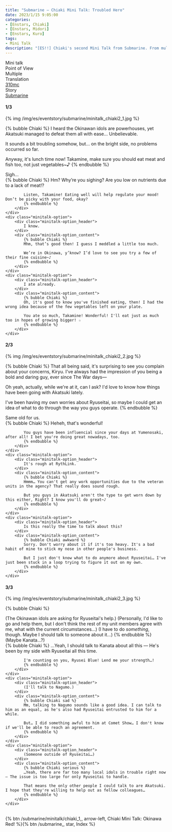 ```yaml
---
title: "Submarine – Chiaki Mini Talk: Troubled Hero"
date: 2023/1/15 9:05:00
categories:
- [Enstars, Chiaki]
- [Enstars, Midori]
- [Enstars, Kuro]
tags:
- Mini Talk
description: "[ES!!] Chiaki's second Mini Talk from Submarine. From multiple POVs."
---
```

<div class="three-wrapper" style="--storyColor:#965e7d;--storyColor-rgb:150,94,125;--storyColor-h:326.8;--storyColor-s: 23%;--storyColor-l:47.8%;">
    <div class="info-area">
        <div class="info">
            <div class="info-item characters">
                <div class="label">
                    Mini talk
                </div>
                <div class="value">
								<a href="/categories/Enstars/Chiaki" character="Chiaki"></a> <a href="/categories/Enstars/Midori" character="Midori"></a> <a href="/categories/Enstars/Kuro" character="Kuro"></a>
                </div>
            </div>
            <div class="info-item one">
                <div class="label">
                    Point of View
                </div>
                <div class="value">
                    Multiple
                </div>
            </div>
            <div class="info-item two">
                <div class="label">
                    Translation
                </div>
                <div class="value">
                    <a href="/about">310mc</a>
                </div>
            </div>
            <div class="info-item three">
                <div class="label">
                   Story
                </div>
                <div class="value">
                    <a href="/submarine">Submarine</a>
                </div>
            </div>
        </div>
    </div>
</div>

<!-- more -->

#### <div mt="rare"></div> 1/3

{% img /img/es/eventstory/submarine/minitalk_chiaki2_1.jpg %}

{% bubble Chiaki %}
I heard the Okinawan idols are powerhouses, yet Akatsuki managed to defeat them all with ease… Unbelievable.

It sounds a bit troubling somehow, but… on the bright side, no problems occurred so far.

Anyway, it's lunch time now! Takamine, make sure you should eat meat and fish too, not just vegetables~♪
{% endbubble %}

<div class="minitalk" character="Midori">
    <div class="minitalk-option">
        <div class="minitalk-option_header">
            Sigh…
        </div>
        <div class="minitalk-option_content">
            {% bubble Chiaki %}
            Hm? Why’re you sighing? Are you low on nutrients due to a lack of meat!?

            Listen, Takamine! Eating well will help regulate your mood! Don’t be picky with your food, okay?
			{% endbubble %}
        </div>
    </div>
    <div class="minitalk-option">
        <div class="minitalk-option_header">
            I know.
        </div>
        <div class="minitalk-option_content">
            {% bubble Chiaki %}
            Mhm, that’s good then! I guess I meddled a little too much.

            We’re in Okinawa, y’know? I’d love to see you try a few of their fine cuisine~♪
			{% endbubble %}
        </div>
    </div>
    <div class="minitalk-option">
        <div class="minitalk-option_header">
            I ate already.
        </div>
        <div class="minitalk-option_content">
            {% bubble Chiaki %}
            Oh, it's good to know you've finished eating, then! I had the wrong idea because of the few vegetables left on your plate.

            You ate so much, Takamine! Wonderful! I'll eat just as much too in hopes of growing bigger! ☆
			{% endbubble %}
        </div>
    </div>
</div>

#### <div mt="rare"></div> 2/3

{% img /img/es/eventstory/submarine/minitalk_chiaki2_2.jpg %}

{% bubble Chiaki %}
That all being said, it's surprising to see you complain about your concerns, Kiryu. I've always had the impression of you being a bold and daring guy, ever since The War days—

Oh yeah, actually, while we're at it, can I ask? I'd love to know how things have been going with Akatsuki lately.

I've been having my own worries about Ryuseitai, so maybe I could get an idea of what to do through the way you guys operate.
{% endbubble %}

<div class="minitalk" character="Kuro">
    <div class="minitalk-option">
        <div class="minitalk-option_header">
            Same old for us.
        </div>
        <div class="minitalk-option_content">
            {% bubble Chiaki %}
            Heheh, that's wonderful!

            You guys have been influencial since your days at Yumenosaki, after all! I bet you're doing great nowadays, too.
			{% endbubble %}
        </div>
    </div>
    <div class="minitalk-option">
        <div class="minitalk-option_header">
            It's rough at RythLink.
        </div>
        <div class="minitalk-option_content">
            {% bubble Chiaki %}
            Hmmm… You can't get any work opportunities due to the veteran units in the agency? That really does sound rough.

            But you guys in Akatsuki aren't the type to get worn down by this either, Right? I know you'll do great~♪
			{% endbubble %}
        </div>
    </div>
    <div class="minitalk-option">
        <div class="minitalk-option_header">
            Is this really the time to talk about this?
        </div>
        <div class="minitalk-option_content">
            {% bubble Chiaki awkward %}
            Sorry. Don't worry about it if it's too heavy. It's a bad habit of mine to stick my nose in other people's business.

            But I just don't know what to do anymore about Ryuseitai… I've just been stuck in a loop trying to figure it out on my own.
			{% endbubble %}
        </div>
    </div>
</div>

#### <div mt="rare"></div> 3/3

{% img /img/es/eventstory/submarine/minitalk_chiaki2_3.jpg %}

{% bubble Chiaki %}
<th>(The Okinawan idols are asking for Ryuseitai's help.)</th>

<th>(Personally, I'd like to go and help them, but I don't think the rest of my unit members agree with me, what with the current circumstances…)</th>

<th>(I have to do <em>something</em>, though. Maybe I should talk to someone about it…)</th>
{% endbubble %}

<div class="minitalk" character="Chiaki">
    <div class="minitalk-option">
        <div class="minitalk-option_header">
          (Maybe Kanata…?)
        </div>
        <div class="minitalk-option_content">
            {% bubble Chiaki %}
            …Yeah, I should talk to Kanata about all this — He's been by my side with Ryuseitai all this time.

            I'm counting on you, Ryusei Blue! Lend me your strength…!
			{% endbubble %}
        </div>
    </div>
    <div class="minitalk-option">
        <div class="minitalk-option_header">
            (I'll talk to Nagumo.)
        </div>
        <div class="minitalk-option_content">
            {% bubble Chiaki sad %}
            Mm, talking to Nagumo sounds like a good idea. I can talk to him as an equal, as he's also had Ryuseitai entrusted to him for a while.

            But… I did something awful to him at Comet Show… I don't know if we'll be able to reach an agreement.
			{% endbubble %}
        </div>
    </div>
    <div class="minitalk-option">
        <div class="minitalk-option_header">
            (Someone outside of Ryuseitai…)
        </div>
        <div class="minitalk-option_content">
            {% bubble Chiaki serious %}
            …Yeah, there are far too many local idols in trouble right now — The issue is too large for only Ryuseitai to handle.

            That means the only other people I could talk to are Akatsuki. I hope that they're willing to help out as fellow colleagues…
			{% endbubble %}
        </div>
    </div>
</div>
<br>
<div toc>{% btn /submarine/minitalk/chiaki_1,, arrow-left, Chiaki Mini Talk: Okinawa Red! %}{% btn /submarine,, star, Index %}</div>
